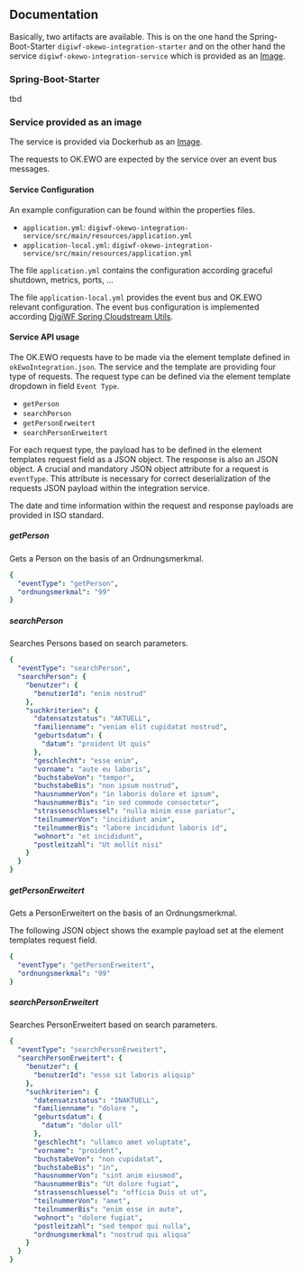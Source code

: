 ## Documentation

Basically, two artifacts are available.
This is on the one hand the Spring-Boot-Starter `digiwf-okewo-integration-starter`
and on the other hand the service `digiwf-okewo-integration-service` which is provided as an
[Image](https://hub.docker.com/repository/docker/itatm/digiwf-okewo-integration-service).

### Spring-Boot-Starter

tbd

### Service provided as an image

The service is provided via Dockerhub as
an [Image](https://hub.docker.com/repository/docker/itatm/digiwf-okewo-integration-service).

The requests to OK.EWO are expected by the service over an event bus messages.

#### Service Configuration

An example configuration can be found within the properties files.

* `application.yml`: `digiwf-okewo-integration-service/src/main/resources/application.yml`
* `application-local.yml`: `digiwf-okewo-integration-service/src/main/resources/application.yml`

The file `application.yml` contains the configuration according graceful shutdown, metrics, ports, ...

The file `application-local.yml` provides the event bus and OK.EWO relevant configuration.
The event bus configuration is implemented
according [DigiWF Spring Cloudstream Utils](https://github.com/it-at-m/digiwf-spring-cloudstream-utils#getting-started).

#### Service API usage

The OK.EWO requests have to be made via the element template defined in `okEwoIntegration.json`.
The service and the template are providing four type of requests.
The request type can be defined via the element template dropdown in field `Event Type`.

* `getPerson`
* `searchPerson`
* `getPersonErweitert`
* `searchPersonErweitert`

For each request type, the payload has to be defined in the element templates request field as a JSON object.
The response is also an JSON object.
A crucial and mandatory JSON object attribute for a request is `eventType`.
This attribute is necessary for correct deserialization of the requests JSON payload within the integration service.

The date and time information within the request and response payloads are provided in ISO standard.

##### getPerson

Gets a Person on the basis of an Ordnungsmerkmal.

```yaml
{
  "eventType": "getPerson",
  "ordnungsmerkmal": "99"
}
```

##### searchPerson

Searches Persons based on search parameters.

```yaml
{
  "eventType": "searchPerson",
  "searchPerson": {
    "benutzer": {
      "benutzerId": "enim nostrud"
    },
    "suchkriterien": {
      "datensatzstatus": "AKTUELL",
      "familienname": "veniam elit cupidatat nostrud",
      "geburtsdatum": {
        "datum": "proident Ut quis"
      },
      "geschlecht": "esse enim",
      "vorname": "aute eu laboris",
      "buchstabeVon": "tempor",
      "buchstabeBis": "non ipsum nostrud",
      "hausnummerVon": "in laboris dolore et ipsum",
      "hausnummerBis": "in sed commodo consectetur",
      "strassenschluessel": "nulla minim esse pariatur",
      "teilnummerVon": "incididunt anim",
      "teilnummerBis": "labore incididunt laboris id",
      "wohnort": "et incididunt",
      "postleitzahl": "Ut mollit nisi"
    }
  }
}
```

##### getPersonErweitert

Gets a PersonErweitert on the basis of an Ordnungsmerkmal.

The following JSON object shows the example payload set at the element templates request field.

```yaml
{
  "eventType": "getPersonErweitert",
  "ordnungsmerkmal": "99"
}
```

##### searchPersonErweitert

Searches PersonErweitert based on search parameters.

```yaml
{
  "eventType": "searchPersonErweitert",
  "searchPersonErweitert": {
    "benutzer": {
      "benutzerId": "esse sit laboris aliquip"
    },
    "suchkriterien": {
      "datensatzstatus": "INAKTUELL",
      "familienname": "dolore ",
      "geburtsdatum": {
        "datum": "dolor ull"
      },
      "geschlecht": "ullamco amet voluptate",
      "vorname": "proident",
      "buchstabeVon": "non cupidatat",
      "buchstabeBis": "in",
      "hausnummerVon": "sint anim eiusmod",
      "hausnummerBis": "Ut dolore fugiat",
      "strassenschluessel": "officia Duis ut ut",
      "teilnummerVon": "amet",
      "teilnummerBis": "enim esse in aute",
      "wohnort": "dolore fugiat",
      "postleitzahl": "sed tempor qui nulla",
      "ordnungsmerkmal": "nostrud qui aliqua"
    }
  }
}
```


